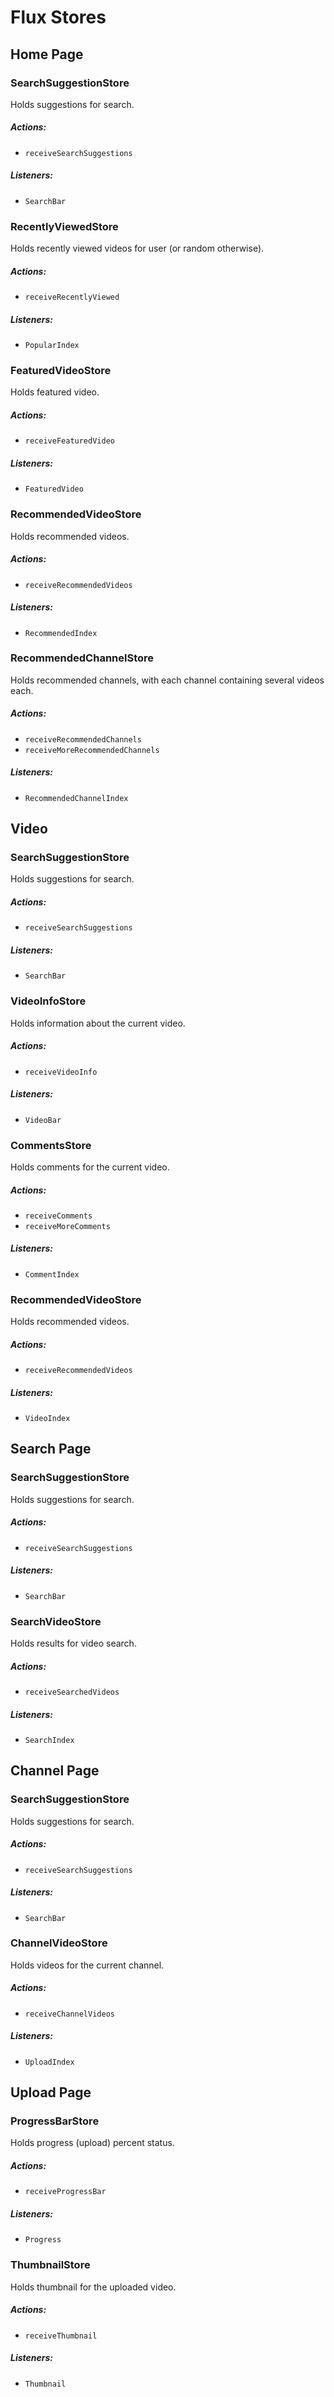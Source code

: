 # Flux Stores

<!-- *********************************************************************** -->
<!-- *********************************************************************** -->

## Home Page

### SearchSuggestionStore
Holds suggestions for search.
##### Actions:
- `receiveSearchSuggestions`
##### Listeners:
- `SearchBar`

### RecentlyViewedStore
Holds recently viewed videos for user (or random otherwise).
##### Actions:
- `receiveRecentlyViewed`
##### Listeners:
- `PopularIndex`

### FeaturedVideoStore
Holds featured video.
##### Actions:
- `receiveFeaturedVideo`
##### Listeners:
- `FeaturedVideo`

### RecommendedVideoStore
Holds recommended videos.
##### Actions:
- `receiveRecommendedVideos`
##### Listeners:
- `RecommendedIndex`

### RecommendedChannelStore
Holds recommended channels, with each channel containing several videos each.
##### Actions:
- `receiveRecommendedChannels`
- `receiveMoreRecommendedChannels`
##### Listeners:
- `RecommendedChannelIndex`

<!-- *********************************************************************** -->
<!-- *********************************************************************** -->

## Video

### SearchSuggestionStore
Holds suggestions for search.
##### Actions:
- `receiveSearchSuggestions`
##### Listeners:
- `SearchBar`

### VideoInfoStore
Holds information about the current video.
##### Actions:
- `receiveVideoInfo`
##### Listeners:
- `VideoBar`

### CommentsStore
Holds comments for the current video.
##### Actions:
- `receiveComments`
- `receiveMoreComments`
##### Listeners:
- `CommentIndex`

### RecommendedVideoStore
Holds recommended videos.
##### Actions:
- `receiveRecommendedVideos`
##### Listeners:
- `VideoIndex`

<!-- *********************************************************************** -->
<!-- *********************************************************************** -->

## Search Page

### SearchSuggestionStore
Holds suggestions for search.
##### Actions:
- `receiveSearchSuggestions`
##### Listeners:
- `SearchBar`

### SearchVideoStore
Holds results for video search.
##### Actions:
- `receiveSearchedVideos`
##### Listeners:
- `SearchIndex`

<!-- *********************************************************************** -->
<!-- *********************************************************************** -->

## Channel Page

### SearchSuggestionStore
Holds suggestions for search.
##### Actions:
- `receiveSearchSuggestions`
##### Listeners:
- `SearchBar`

### ChannelVideoStore
Holds videos for the current channel.
##### Actions:
- `receiveChannelVideos`
##### Listeners:
- `UploadIndex`

<!-- *********************************************************************** -->
<!-- *********************************************************************** -->

## Upload Page

### ProgressBarStore
Holds progress (upload) percent status.
##### Actions:
- `receiveProgressBar`
##### Listeners:
- `Progress`

### ThumbnailStore
Holds thumbnail for the uploaded video.
##### Actions:
- `receiveThumbnail`
##### Listeners:
- `Thumbnail`
